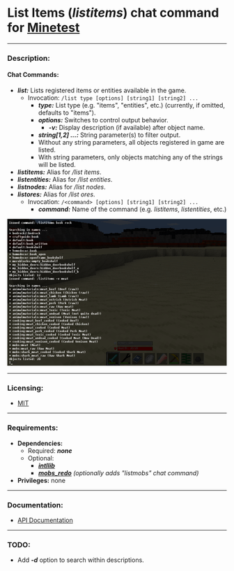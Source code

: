 # List Items (***listitems***) chat command for [Minetest][]


---
### **Description:**

#### Chat Commands:
- ***list:*** Lists registered items or entities available in the game.
  - Invocation: ```/list type [options] [string1] [string2] ...```
    - ***type:*** List type (e.g. "items", "entities", etc.) (currently, if omitted, defaults to "items").
    - ***options:*** Switches to control output behavior.
      - ***-v:*** Display description (if available) after object name.
    - ***string[1,2] ...:*** String parameter(s) to filter output.
    - Without any string parameters, all objects registered in game are listed.
    - With string parameters, only objects matching any of the strings will be listed.
- ***listitems:*** Alias for */list items*.
- ***listentities:*** Alias for */list entities*.
- ***listnodes:*** Alias for */list nodes*.
- ***listores:*** Alias for */list ores*.
  - Invocation: ```/<command> [options] [string1] [string2] ...```
    - ***command:*** Name of the command (e.g. *listitems*, *listentities*, etc.)

![Screenshot](screenshot.png)


---
### **Licensing:**

- [MIT](LICENSE.txt)


---
### **Requirements:**

- **Dependencies:**
  - Required: ***none***
  - Optional:
    - ***[intllib][]***
    - ***[mobs_redo][]*** *(optionally adds "listmobs" chat command)*
- **Privileges:** none


---
### **Documentation:**

- [API Documentation](https://antummt.github.io/mod-listitems/api.html)


---
### **TODO:**

- Add ***-d*** option to search within descriptions.


[Minetest]: http://www.minetest.net/
[intllib]: https://forum.minetest.net/viewtopic.php?t=4929
[mobs_redo]: https://forum.minetest.net/viewtopic.php?t=9917

